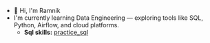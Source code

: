 - 👋 Hi, I'm Ramnik
- I'm currently learning Data Engineering — exploring tools like SQL, Python, Airflow, and cloud platforms.
  - **Sql skills:** [practice_sql](https://github.com/ramniklayal/practice_sql)
